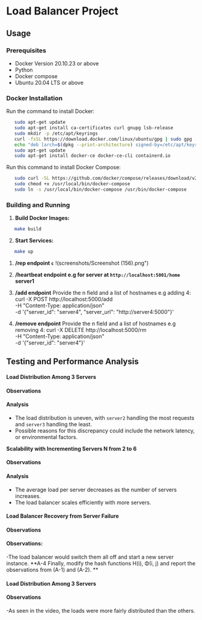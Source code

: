 # Load Balancer Project
## Usage
### Prerequisites
- Docker Version 20.10.23 or above
- Python
- Docker compose
- Ubuntu 20.04 LTS or above	
### Docker Installation
Run the command to install Docker:
```bash
   sudo apt-get update
   sudo apt-get install ca-certificates curl gnupg lsb-release
   sudo mkdir -p /etc/apt/keyrings
   curl -fsSL https://download.docker.com/linux/ubuntu/gpg | sudo gpg --dearmor -o /etc/apt/keyrings/docker.gpg
   echo "deb [arch=$(dpkg --print-architecture) signed-by=/etc/apt/keyrings/docker.gpg] https://download.docker.com/linux/ubuntu $(lsb_release -cs) stable" | sudo tee /etc/apt/sources.list.d/docker.list > /dev/null
   sudo apt-get update
   sudo apt-get install docker-ce docker-ce-cli containerd.io
```
Run this command to install Docker Compose:
```bash
   sudo curl -SL https://github.com/docker/compose/releases/download/v2.15.1/docker-compose-linux-x86_64 -o /usr/local/bin/docker-compose
   sudo chmod +x /usr/local/bin/docker-compose
   sudo ln -s /usr/local/bin/docker-compose /usr/bin/docker-compose
```
### Building and Running
1. **Build Docker Images:**
```bash
   make build 
```
2. **Start Services:**
```bash
   make up
```
1. **/rep endpoint `c`** 
!(screenshots/Screenshot (156).png")
2. **/heartbeat endpoint e.g for server at `http://localhost:5001/home` server1**
 
4. **/add endpoint**
Provide the n field and a list of hostnames e.g adding 4:
curl -X POST http://localhost:5000/add \
     -H "Content-Type: application/json" \
     -d '{"server_id": "server4", "server_url": "http://server4:5000"}'
 
5. **/remove endpoint**
Provide the n field and a list of hostnames e.g removing 4:
curl -X DELETE http://localhost:5000/rm \
     -H "Content-Type: application/json" \
     -d '{"server_id": "server4"}' 
 
## Testing and Performance Analysis
#### Load Distribution Among 3 Servers
#### Observations
 
#### Analysis
- The load distribution is uneven, with `server2` handling the most requests and `server3` handling the least.
- Possible reasons for this discrepancy could include the network latency, or environmental factors.

**Scalability with Incrementing Servers N from 2 to 6**
#### Observations
 
#### Analysis
- The average load per server decreases as the number of servers increases.
- The load balancer scales efficiently with more servers.

#### Load Balancer Recovery from Server Failure
#### Observations

 

#### Observations:
-The load balancer would switch them all off and start a new server instance.
**A-4 Finally, modify the hash functions H(i), Φ(i, j) and report the observations from (A-1) and (A-2). **
#### Load Distribution Among 3 Servers
#### Observations
-As seen in the video, the loads were more fairly distributed than the others.
